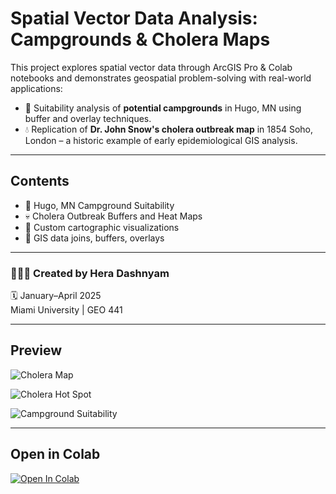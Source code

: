 # Spatial Vector Data Analysis: Campgrounds & Cholera Maps

This project explores spatial vector data through ArcGIS Pro & Colab notebooks and demonstrates geospatial problem-solving with real-world applications:

- 🌲 Suitability analysis of **potential campgrounds** in Hugo, MN using buffer and overlay techniques.
- 💧 Replication of **Dr. John Snow's cholera outbreak map** in 1854 Soho, London – a historic example of early epidemiological GIS analysis.

---

## Contents

- 📍 Hugo, MN Campground Suitability
- 💀 Cholera Outbreak Buffers and Heat Maps
- 🧭 Custom cartographic visualizations
- 🧪 GIS data joins, buffers, overlays

---

### 👩🏻‍💻 Created by Hera Dashnyam  
🗓️ January–April 2025  
Miami University | GEO 441

---

## Preview

![Cholera Map](https://drive.google.com/uc?export=view&id=1ZMI_qQgxrCnGlZRcBfjHz74XalWNutJa)

![Cholera Hot Spot](https://drive.google.com/uc?export=view&id=1IX911t-K9zGOPKMtKrdva8RqV_xPGLoT)

![Campground Suitability](https://drive.google.com/uc?export=view&id=13myh1Xwi9HXxy0UkqnzEUiL7MB50GGLE)

---

## Open in Colab

[![Open In Colab](https://colab.research.google.com/assets/colab-badge.svg)](https://colab.research.google.com/drive/YOUR_NOTEBOOK_ID)
